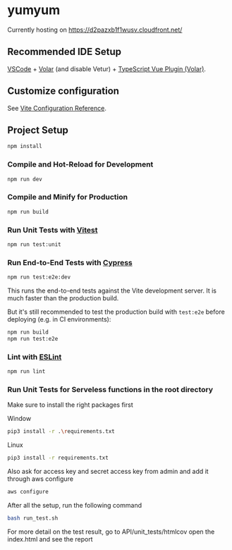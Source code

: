 # yumyum

Currently hosting on https://d2pazxb1f1wusv.cloudfront.net/

## Recommended IDE Setup

[VSCode](https://code.visualstudio.com/) + [Volar](https://marketplace.visualstudio.com/items?itemName=Vue.volar) (and disable Vetur) + [TypeScript Vue Plugin (Volar)](https://marketplace.visualstudio.com/items?itemName=Vue.vscode-typescript-vue-plugin).

## Customize configuration

See [Vite Configuration Reference](https://vitejs.dev/config/).

## Project Setup

```sh
npm install
```

### Compile and Hot-Reload for Development

```sh
npm run dev
```

### Compile and Minify for Production

```sh
npm run build
```

### Run Unit Tests with [Vitest](https://vitest.dev/)

```sh
npm run test:unit
```

### Run End-to-End Tests with [Cypress](https://www.cypress.io/)

```sh
npm run test:e2e:dev
```

This runs the end-to-end tests against the Vite development server.
It is much faster than the production build.

But it's still recommended to test the production build with `test:e2e` before deploying (e.g. in CI environments):

```sh
npm run build
npm run test:e2e
```

### Lint with [ESLint](https://eslint.org/)

```sh
npm run lint
```
### Run Unit Tests for Serveless functions in the root directory

Make sure to install the right packages first

Window 
```sh
pip3 install -r .\requirements.txt
```

Linux 
```sh
pip3 install -r requirements.txt
```

Also ask for access key and secret access key from admin and add
it through aws configure

```sh
aws configure
```

After all the setup, run the following command

```sh
bash run_test.sh
```

For more detail on the test result, go to API/unit_tests/htmlcov
open the index.html and see the report